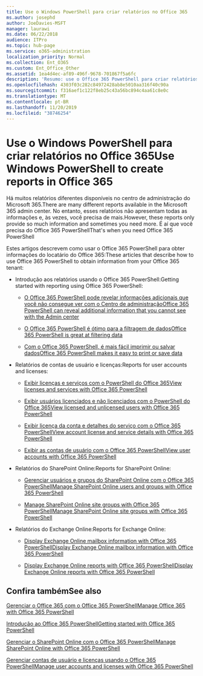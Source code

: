 ```yaml
---
title: Use o Windows PowerShell para criar relatórios no Office 365
ms.author: josephd
author: JoeDavies-MSFT
manager: laurawi
ms.date: 06/22/2018
audience: ITPro
ms.topic: hub-page
ms.service: o365-administration
localization_priority: Normal
ms.collection: Ent_O365
ms.custom: Ent_Office_Other
ms.assetid: 1ea4d4ec-af89-496f-9678-701867f5a6fc
description: 'Resumo: use o Office 365 PowerShell para criar relatórios que você não pode produzir no centro de administração do Microsoft 365.'
ms.openlocfilehash: 4303f03c282c84972428ab8e5010aa316f40c90a
ms.sourcegitcommit: f316aef1c122f8eb25c43a56bc894c4aa61c8e0c
ms.translationtype: MT
ms.contentlocale: pt-BR
ms.lasthandoff: 11/20/2019
ms.locfileid: "38746254"
---
```

# <a name="use-windows-powershell-to-create-reports-in-office-365"></a><span data-ttu-id="0fc9d-103">Use o Windows PowerShell para criar relatórios no Office 365</span><span class="sxs-lookup"><span data-stu-id="0fc9d-103">Use Windows PowerShell to create reports in Office 365</span></span>

<span data-ttu-id="0fc9d-104">Há muitos relatórios diferentes disponíveis no centro de administração do Microsoft 365.</span><span class="sxs-lookup"><span data-stu-id="0fc9d-104">There are many different reports available in the Microsoft 365 admin center.</span></span> <span data-ttu-id="0fc9d-105">No entanto, esses relatórios não apresentam todas as informações e, às vezes, você precisa de mais.</span><span class="sxs-lookup"><span data-stu-id="0fc9d-105">However, these reports only provide so much information and sometimes you need more.</span></span> <span data-ttu-id="0fc9d-106">É aí que você precisa do Office 365 PowerShell</span><span class="sxs-lookup"><span data-stu-id="0fc9d-106">That's when you need Office 365 PowerShell</span></span>
  
<span data-ttu-id="0fc9d-107">Estes artigos descrevem como usar o Office 365 PowerShell para obter informações do locatário do Office 365:</span><span class="sxs-lookup"><span data-stu-id="0fc9d-107">These articles that describe how to use Office 365 PowerShell to obtain information from your Office 365 tenant:</span></span>
  
- <span data-ttu-id="0fc9d-108">Introdução aos relatórios usando o Office 365 PowerShell:</span><span class="sxs-lookup"><span data-stu-id="0fc9d-108">Getting started with reporting using Office 365 PowerShell:</span></span>
    
  - [<span data-ttu-id="0fc9d-109">O Office 365 PowerShell pode revelar informações adicionais que você não consegue ver com o Centro de administração</span><span class="sxs-lookup"><span data-stu-id="0fc9d-109">Office 365 PowerShell can reveal additional information that you cannot see with the Admin center</span></span>](https://technet.microsoft.com/library/dn568034.aspx#reveal)
    
  - [<span data-ttu-id="0fc9d-110">O Office 365 PowerShell é ótimo para a filtragem de dados</span><span class="sxs-lookup"><span data-stu-id="0fc9d-110">Office 365 PowerShell is great at filtering data</span></span>](https://technet.microsoft.com/library/dn568034.aspx#filter)
    
  - [<span data-ttu-id="0fc9d-111">Com o Office 365 PowerShell, é mais fácil imprimir ou salvar dados</span><span class="sxs-lookup"><span data-stu-id="0fc9d-111">Office 365 PowerShell makes it easy to print or save data</span></span>](https://technet.microsoft.com/library/dn568034.aspx#printsave)
    
- <span data-ttu-id="0fc9d-112">Relatórios de contas de usuário e licenças:</span><span class="sxs-lookup"><span data-stu-id="0fc9d-112">Reports for user accounts and licenses:</span></span>
    
  - [<span data-ttu-id="0fc9d-113">Exibir licenças e serviços com o PowerShell do Office 365</span><span class="sxs-lookup"><span data-stu-id="0fc9d-113">View licenses and services with Office 365 PowerShell</span></span>](view-licenses-and-services-with-office-365-powershell.md)
    
  - [<span data-ttu-id="0fc9d-114">Exibir usuários licenciados e não licenciados com o PowerShell do Office 365</span><span class="sxs-lookup"><span data-stu-id="0fc9d-114">View licensed and unlicensed users with Office 365 PowerShell</span></span>](view-licensed-and-unlicensed-users-with-office-365-powershell.md)
    
  - [<span data-ttu-id="0fc9d-115">Exibir licença da conta e detalhes do serviço com o Office 365 PowerShell</span><span class="sxs-lookup"><span data-stu-id="0fc9d-115">View account license and service details with Office 365 PowerShell</span></span>](view-account-license-and-service-details-with-office-365-powershell.md)
    
  - [<span data-ttu-id="0fc9d-116">Exibir as contas de usuário com o Office 365 PowerShell</span><span class="sxs-lookup"><span data-stu-id="0fc9d-116">View user accounts with Office 365 PowerShell</span></span>](view-user-accounts-with-office-365-powershell.md)
    
- <span data-ttu-id="0fc9d-117">Relatórios do SharePoint Online:</span><span class="sxs-lookup"><span data-stu-id="0fc9d-117">Reports for SharePoint Online:</span></span>
    
  - [<span data-ttu-id="0fc9d-118">Gerenciar usuários e grupos do SharePoint Online com o Office 365 PowerShell</span><span class="sxs-lookup"><span data-stu-id="0fc9d-118">Manage SharePoint Online users and groups with Office 365 PowerShell</span></span>](https://technet.microsoft.com/library/9680af2e-a965-4e62-92ee-da72105c7800.aspx)
    
  - [<span data-ttu-id="0fc9d-119">Manage SharePoint Online site groups with Office 365 PowerShell</span><span class="sxs-lookup"><span data-stu-id="0fc9d-119">Manage SharePoint Online site groups with Office 365 PowerShell</span></span>](https://technet.microsoft.com/library/122f4099-c78d-4cce-bab0-4343b04596ae.aspx)
    
- <span data-ttu-id="0fc9d-120">Relatórios do Exchange Online:</span><span class="sxs-lookup"><span data-stu-id="0fc9d-120">Reports for Exchange Online:</span></span>
    
  - [<span data-ttu-id="0fc9d-121">Display Exchange Online mailbox information with Office 365 PowerShell</span><span class="sxs-lookup"><span data-stu-id="0fc9d-121">Display Exchange Online mailbox information with Office 365 PowerShell</span></span>](https://technet.microsoft.com/library/13843002-56ca-4b75-81c5-84386522b01b.aspx)
    
  - [<span data-ttu-id="0fc9d-122">Display Exchange Online reports with Office 365 PowerShell</span><span class="sxs-lookup"><span data-stu-id="0fc9d-122">Display Exchange Online reports with Office 365 PowerShell</span></span>](https://technet.microsoft.com/library/4873a063-9fc4-4ed9-826a-6e935fef61d4.aspx)
    
## <a name="see-also"></a><span data-ttu-id="0fc9d-123">Confira também</span><span class="sxs-lookup"><span data-stu-id="0fc9d-123">See also</span></span>

[<span data-ttu-id="0fc9d-124">Gerenciar o Office 365 com o Office 365 PowerShell</span><span class="sxs-lookup"><span data-stu-id="0fc9d-124">Manage Office 365 with Office 365 PowerShell</span></span>](manage-office-365-with-office-365-powershell.md)
  
[<span data-ttu-id="0fc9d-125">Introdução ao Office 365 PowerShell</span><span class="sxs-lookup"><span data-stu-id="0fc9d-125">Getting started with Office 365 PowerShell</span></span>](getting-started-with-office-365-powershell.md)
  
[<span data-ttu-id="0fc9d-126">Gerenciar o SharePoint Online com o Office 365 PowerShell</span><span class="sxs-lookup"><span data-stu-id="0fc9d-126">Manage SharePoint Online with Office 365 PowerShell</span></span>](manage-sharepoint-online-with-office-365-powershell.md)
  
[<span data-ttu-id="0fc9d-127">Gerenciar contas de usuário e licenças usando o Office 365 PowerShell</span><span class="sxs-lookup"><span data-stu-id="0fc9d-127">Manage user accounts and licenses with Office 365 PowerShell</span></span>](manage-user-accounts-and-licenses-with-office-365-powershell.md)
  
